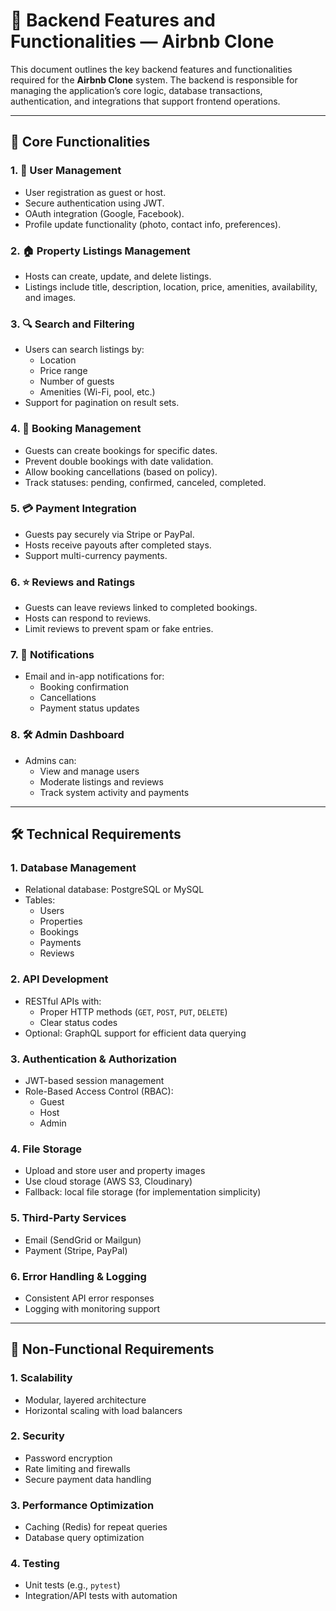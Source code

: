 # 🧩 Backend Features and Functionalities — Airbnb Clone

This document outlines the key backend features and functionalities required for the **Airbnb Clone** system. The backend is responsible for managing the application’s core logic, database transactions, authentication, and integrations that support frontend operations.

---

## 🎯 Core Functionalities

### 1. 🔐 User Management

- User registration as guest or host.
- Secure authentication using JWT.
- OAuth integration (Google, Facebook).
- Profile update functionality (photo, contact info, preferences).

### 2. 🏠 Property Listings Management

- Hosts can create, update, and delete listings.
- Listings include title, description, location, price, amenities, availability, and images.

### 3. 🔍 Search and Filtering

- Users can search listings by:
  - Location
  - Price range
  - Number of guests
  - Amenities (Wi-Fi, pool, etc.)
- Support for pagination on result sets.

### 4. 📅 Booking Management

- Guests can create bookings for specific dates.
- Prevent double bookings with date validation.
- Allow booking cancellations (based on policy).
- Track statuses: pending, confirmed, canceled, completed.

### 5. 💳 Payment Integration

- Guests pay securely via Stripe or PayPal.
- Hosts receive payouts after completed stays.
- Support multi-currency payments.

### 6. ⭐ Reviews and Ratings

- Guests can leave reviews linked to completed bookings.
- Hosts can respond to reviews.
- Limit reviews to prevent spam or fake entries.

### 7. 🔔 Notifications

- Email and in-app notifications for:
  - Booking confirmation
  - Cancellations
  - Payment status updates

### 8. 🛠️ Admin Dashboard

- Admins can:
  - View and manage users
  - Moderate listings and reviews
  - Track system activity and payments

---

## 🛠️ Technical Requirements

### 1. Database Management

- Relational database: PostgreSQL or MySQL
- Tables:
  - Users
  - Properties
  - Bookings
  - Payments
  - Reviews

### 2. API Development

- RESTful APIs with:
  - Proper HTTP methods (`GET`, `POST`, `PUT`, `DELETE`)
  - Clear status codes
- Optional: GraphQL support for efficient data querying

### 3. Authentication & Authorization

- JWT-based session management
- Role-Based Access Control (RBAC):
  - Guest
  - Host
  - Admin

### 4. File Storage

- Upload and store user and property images
- Use cloud storage (AWS S3, Cloudinary)
- Fallback: local file storage (for implementation simplicity)

### 5. Third-Party Services

- Email (SendGrid or Mailgun)
- Payment (Stripe, PayPal)

### 6. Error Handling & Logging

- Consistent API error responses
- Logging with monitoring support

---

## 🚀 Non-Functional Requirements

### 1. Scalability

- Modular, layered architecture
- Horizontal scaling with load balancers

### 2. Security

- Password encryption
- Rate limiting and firewalls
- Secure payment data handling

### 3. Performance Optimization

- Caching (Redis) for repeat queries
- Database query optimization

### 4. Testing

- Unit tests (e.g., `pytest`)
- Integration/API tests with automation
